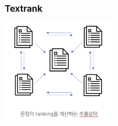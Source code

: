 # Textrank 

<img src = "https://github.com/bominkm/Textrank/blob/main/textrank.png?raw=true" width="350px">
